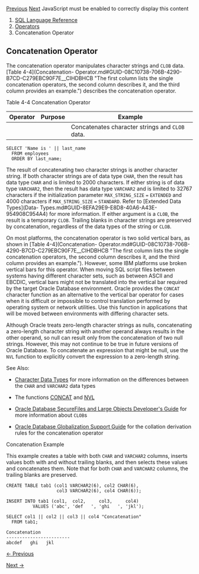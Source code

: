 [Previous](COLLATE-Operator.md) [Next](Hierarchical-Query-Operators.md)
JavaScript must be enabled to correctly display this content

  1. [SQL Language Reference ](index.md)
  2. [ Operators](Operators.md)
  3. Concatenation Operator

## Concatenation Operator

The concatenation operator manipulates character strings and `CLOB` data.
[Table 4-4](Concatenation-
Operator.md#GUID-08C10738-706B-4290-B7CD-C279EBC90F7E__CIHDBHCB "The first
column lists the single concatenation operators, the second column describes
it, and the third column provides an example.") describes the concatenation
operator.

Table 4-4 Concatenation Operator

Operator | Purpose | Example  
---|---|---  
|| |  Concatenates character strings and `CLOB` data.  | 
    
    
    SELECT 'Name is ' || last_name
      FROM employees
      ORDER BY last_name;  
  
The result of concatenating two character strings is another character string.
If both character strings are of data type `CHAR`, then the result has data
type `CHAR` and is limited to 2000 characters. If either string is of data
type `VARCHAR2`, then the result has data type `VARCHAR2` and is limited to
32767 characters if the initialization parameter `MAX_STRING_SIZE` `=`
`EXTENDED` and 4000 characters if `MAX_STRING_SIZE` `=` `STANDARD`. Refer to
[Extended Data Types](Data-
Types.md#GUID-8EFA29E9-E8D8-40A6-A43E-954908C954A4) for more information. If
either argument is a `CLOB`, the result is a temporary `CLOB`. Trailing blanks
in character strings are preserved by concatenation, regardless of the data
types of the string or `CLOB`.

On most platforms, the concatenation operator is two solid vertical bars, as
shown in [Table 4-4](Concatenation-
Operator.md#GUID-08C10738-706B-4290-B7CD-C279EBC90F7E__CIHDBHCB "The first
column lists the single concatenation operators, the second column describes
it, and the third column provides an example."). However, some IBM platforms
use broken vertical bars for this operator. When moving SQL script files
between systems having different character sets, such as between ASCII and
EBCDIC, vertical bars might not be translated into the vertical bar required
by the target Oracle Database environment. Oracle provides the `CONCAT`
character function as an alternative to the vertical bar operator for cases
when it is difficult or impossible to control translation performed by
operating system or network utilities. Use this function in applications that
will be moved between environments with differing character sets.

Although Oracle treats zero-length character strings as nulls, concatenating a
zero-length character string with another operand always results in the other
operand, so null can result only from the concatenation of two null strings.
However, this may not continue to be true in future versions of Oracle
Database. To concatenate an expression that might be null, use the `NVL`
function to explicitly convert the expression to a zero-length string.

See Also:

  * [Character Data Types](Data-Types.md#GUID-1BABC478-FB47-4962-9B0C-8B8BD059E733) for more information on the differences between the `CHAR` and `VARCHAR2` data types 

  * The functions [CONCAT](CONCAT.md#GUID-D8723EA5-C93A-45C3-83FB-1F3D2A4CEAF2) and [NVL](NVL.md#GUID-3AB61E54-9201-4D6A-B48A-79F4C4A034B2)

  * [Oracle Database SecureFiles and Large Objects Developer's Guide](/pls/topic/lookup?ctx=en/database/oracle/oracle-database/23/sqlrf&id=ADLOB001) for more information about `CLOB`s 

  * [Oracle Database Globalization Support Guide](/pls/topic/lookup?ctx=en/database/oracle/oracle-database/23/sqlrf&id=NLSPG-GUID-AFCE41ED-775B-4A00-AF38-C436776AE0C5) for the collation derivation rules for the concatenation operator 

Concatenation Example

This example creates a table with both `CHAR` and `VARCHAR2` columns, inserts
values both with and without trailing blanks, and then selects these values
and concatenates them. Note that for both `CHAR` and `VARCHAR2` columns, the
trailing blanks are preserved.

    
    
    CREATE TABLE tab1 (col1 VARCHAR2(6), col2 CHAR(6),
                       col3 VARCHAR2(6), col4 CHAR(6));
    
    INSERT INTO tab1 (col1,  col2,     col3,     col4)
              VALUES ('abc', 'def   ', 'ghi   ', 'jkl');
    
    SELECT col1 || col2 || col3 || col4 "Concatenation"
      FROM tab1;
    
    Concatenation
    ------------------------
    abcdef   ghi   jkl


[← Previous](COLLATE-Operator.md)

[Next →](Hierarchical-Query-Operators.md)
